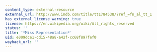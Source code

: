 ```yaml
---
content_type: external-resource
external_url: http://www.imdb.com/title/tt1784538/?ref_=fn_al_tt_1
has_external_license_warning: true
license: https://en.wikipedia.org/wiki/All_rights_reserved
status: ''
title: '*Miss Representation*'
uid: e009dce1-cd15-48a8-a42f-cc68f897fef0
wayback_url: ''
---
```

